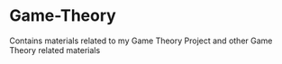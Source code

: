 # Game-Theory
Contains materials related to my Game Theory Project and other Game Theory related materials
